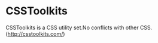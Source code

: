 # CSSToolkits
CSSToolkits is a CSS utility set.No conflicts with other CSS.(http://csstoolkits.com/)